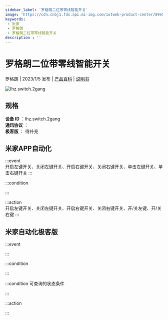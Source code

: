 ```yaml
---
sidebar_label: '罗格朗二位带零线智能开关'
image: 'https://cdn.cnbj1.fds.api.mi-img.com/iotweb-product-center/89e5ef4fedca2fbc3244e1757a2593ff_1662110438587.png?GalaxyAccessKeyId=AKVGLQWBOVIRQ3XLEW&Expires=9223372036854775807&Signature=9jmpkhmnGED47oFqtuqzfepEQXQ='
keywords: 
 - 米家
 - 罗格朗
 - 罗格朗二位带零线智能开关
description : ''
---
```

# 罗格朗二位带零线智能开关

罗格朗 | 2023/1/5 发布 | [产品百科](https://home.mi.com/webapp/content/baike/product/index.html?model=lhz.switch.2gang/) | [说明书](https://home.mi.com/views/introduction.html?model=lhz.switch.2gang&region=cn)

![lhz.switch.2gang](https://cdn.cnbj1.fds.api.mi-img.com/iotweb-product-center/89e5ef4fedca2fbc3244e1757a2593ff_1662110438587.png?GalaxyAccessKeyId=AKVGLQWBOVIRQ3XLEW&Expires=9223372036854775807&Signature=9jmpkhmnGED47oFqtuqzfepEQXQ=)

## 规格  
> 
**设备 ID** ：lhz.switch.2gang  
**通讯协议** ：  
**极客版**  ： 待补充 


## 米家APP自动化  

:::event  
开启左键开关、关闭左键开关、开启右键开关、关闭右键开关、单击左键开关、单击右键开关
:::

:::condition  

:::

:::action   
开启左键开关、关闭左键开关、开启右键开关、关闭右键开关、开/关左键、开/关右键
:::

## 米家自动化极客版  

:::event  

:::

:::condition  

:::

:::condition 可查询的状态条件  

:::

:::action  

:::

        
